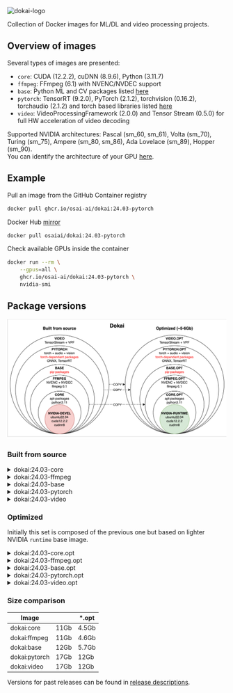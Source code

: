 ![dokai-logo](https://raw.githubusercontent.com/osai-ai/dokai/master/pics/dokai-logo.png)

Collection of Docker images for ML/DL and video processing projects.

## Overview of images

Several types of images are presented:

* `core`: CUDA (12.2.2), cuDNN (8.9.6), Python (3.11.7)
* `ffmpeg`: FFmpeg (6.1) with NVENC/NVDEC support
* `base`: Python ML and CV packages listed [here](docker/requirements/requirements_base.txt)
* `pytorch`: TensorRT (9.2.0), PyTorch (2.1.2), torchvision (0.16.2), torchaudio (2.1.2) and torch based libraries listed [here](docker/requirements/requirements_pytorch.txt)
* `video`: VideoProcessingFramework (2.0.0) and Tensor Stream (0.5.0) for full HW acceleration of video decoding 

Supported NVIDIA architectures: Pascal (sm_60, sm_61), Volta (sm_70), Turing (sm_75), Ampere (sm_80, sm_86), Ada Lovelace (sm_89), Hopper (sm_90).  
You can identify the architecture of your GPU [here](https://arnon.dk/matching-sm-architectures-arch-and-gencode-for-various-nvidia-cards/).

## Example

Pull an image from the GitHub Container registry
```bash
docker pull ghcr.io/osai-ai/dokai:24.03-pytorch
```

Docker Hub [mirror](https://hub.docker.com/r/osaiai/dokai/tags)
```bash
docker pull osaiai/dokai:24.03-pytorch
```

Check available GPUs inside the container
```bash
docker run --rm \
    --gpus=all \
    ghcr.io/osai-ai/dokai:24.03-pytorch \
    nvidia-smi
```

## Package versions

![img.png](pics/comparison.png)

### Built from source

<details><summary>dokai:24.03-core</summary>
<p>

[ghcr.io/osai-ai/dokai:24.03-core](https://github.com/osai-ai/dokai/pkgs/container/dokai/197439540?tag=24.03-core)

Image based on `nvidia/cuda:12.2.2-cudnn8-devel-ubuntu22.04` which includes:

- Ubuntu 22.04 Operational System;
- CUDA (12.2.2);
- cuDNN (8.9.6);
- NVCC;
- etc..

On top of that packages are installed, here's a brief description and purpose of each:

**Python (3.11.8):**
- **python3.11** is a programming language used for scripting and software development.
- **python3.11-dev** contains header files and development tools for building Python extensions.
- **python3.11-distutils** contains utilities for distributing and installing Python packages.
- **python3.11-tk** contains Tkinter, a GUI toolkit for Python.

**Builders, configurators and compilers:**
- **build-essential** package contains essential tools required for building software on Ubuntu, including compilers (gcc, g++, etc.) and build-related tools.
- **Yasm and nasm** are assemblers used for compiling assembly language code into machine-readable format, commonly used in building software.
- **Ninja** is a small build system that is fast and efficient, used as an alternative to GNU Make in some projects.
- **cmake** is a cross-platform build system generator used to control the software compilation process using simple platform-independent configuration files.
- **pkgconf** is a package configuration system used to help locate and configure libraries needed for building software.
- **gfortran** is a GNU Fortran compiler used for compiling Fortran code.
- **autoconf and libtool** are tools for generating configure scripts and managing software builds on various platforms.

**Utilities:**
- **nano, vim, tmux** are text editors and terminal multiplexers used for editing files and managing terminal sessions.
- **unzip** is a utility used to decompress ZIP archives, commonly used for extracting files from compressed archives.
- **git** is a distributed version control system used for tracking changes in source code during software development.
- **wget, curl** are command-line tools used for downloading files from the internet, commonly used in scripts and automation tasks.
- **htop and nvtop** are interactive system monitoring tools used for displaying system resource usage.
- **sysstat** collects and reports system performance statistics, including CPU, memory, and disk usage.

**Libraries:**
- **libsm6, libxext6, libxrender1, libgl1-mesa-glx** libraries for X Window System used for rendering graphics and managing graphical applications.
- **libtcmalloc-minimal4** is a memory allocation library, providing optimized memory management functions.
- **libx264-dev** is a library for encoding H.264 video streams.
- **libsndfile1** is a library for reading and writing audio files.
- **libssl-dev** is a development package for OpenSSL, providing cryptographic functions.
- **libpng-dev and libjpeg-dev** are development libraries for handling PNG and JPEG image formats, respectively.
- **libmp3lame-dev** is a development library for encoding and decoding MP3 audio files.
- **liblapack-dev** is a library for numerical linear algebra functions.
- **libopenblas-dev** is an optimized BLAS (Basic Linear Algebra Subprograms) library.

</p>
</details>

<details><summary>dokai:24.03-ffmpeg</summary>
<p>

[ghcr.io/osai-ai/dokai:24.03-ffmpeg](https://github.com/osai-ai/dokai/pkgs/container/dokai/197439597?tag=24.03-ffmpeg)

Image based on `dokai:24.03-core`:

Additionally, installed:

- FFmpeg (n6.1)
- nv-codec-headers (n12.1.14.0)

</p>
</details>

<details><summary>dokai:24.03-base</summary>
<p>

[ghcr.io/osai-ai/dokai:24.03-base](https://github.com/osai-ai/dokai/pkgs/container/dokai/197440417?tag=24.03-base)

Image based on `ghcr.io/osai-ai/dokai:24.03-ffmpeg`:

Additionally, installed:

- Python ML and CV packages: [requirements.txt](./docker/requirements/requirements_base.txt)

</p>
</details>

<details><summary>dokai:24.03-pytorch</summary>
<p>

[ghcr.io/osai-ai/dokai:24.03-pytorch](https://github.com/osai-ai/dokai/pkgs/container/dokai/197441065?tag=24.03-pytorch)

Image based on `dokai:24.03-base`.

Additionally, installed:

- TensorRT (9.2.0)
- MAGMA (2.7.1)
- Pytorch-related packages: [requirements.txt](./docker/requirements/requirements_pytorch.txt)

</p>
</details>

<details><summary>dokai:24.03-video</summary>
<p>

[ghcr.io/osai-ai/dokai:24.03-video](https://github.com/osai-ai/dokai/pkgs/container/dokai/197441254?tag=24.03-video)

Image based on `dokai:24.03-pytorch`.

Additionally, installed:

- VideoProcessingFramework==2.0.0 (source, v2.0.0)  
- tensor-stream==0.5.0 (source, 0.5.0)

</p>
</details>

### Optimized

Initially this set is composed of the previous one but based on lighter NVIDIA `runtime` base image.  

<details><summary>dokai:24.03-core.opt</summary>
<p>

[ghcr.io/osai-ai/dokai:24.03-core.opt](https://github.com/osai-ai/dokai/pkgs/container/dokai/197442036?tag=24.03-core.opt)

Image based on `nvidia/cuda:12.2.2-cudnn8-runtime-ubuntu22.04` and includes the same
additionally installed packages as `dokai:24.03-core`.

</p>
</details>


<details><summary>dokai:24.03-ffmpeg.opt</summary>
<p>

[ghcr.io/osai-ai/dokai:24.03-ffmpeg.opt](https://github.com/osai-ai/dokai/pkgs/container/dokai/197442139?tag=24.03-ffmpeg.opt)

Image based on `dokai:24.03-core.opt`  and includes the same
additionally installed packages as `dokai:24.03-ffmpeg`.

</p>
</details>


<details><summary>dokai:24.03-base.opt</summary>
<p>

[ghcr.io/osai-ai/dokai:24.03-base.opt](https://github.com/osai-ai/dokai/pkgs/container/dokai/197442735?tag=24.03-base.opt)

Image based on `dokai:24.03-ffmpeg.opt`  and includes the same
additionally installed packages as `dokai:24.03-base`.

</p>
</details>


<details><summary>dokai:24.03-pytorch.opt</summary>
<p>

[ghcr.io/osai-ai/dokai:24.03-pytorch.opt](https://github.com/osai-ai/dokai/pkgs/container/dokai/197444201?tag=24.03-pytorch.opt)

Image based on `dokai:24.03-base.opt`  and includes the same
additionally installed packages as `dokai:24.03-pytorch`.

</p>
</details>


<details><summary>dokai:24.03-video.opt</summary>
<p>

[ghcr.io/osai-ai/dokai:24.03-video.opt](https://github.com/osai-ai/dokai/pkgs/container/dokai/197444391?tag=24.03-video.opt)

Image based on `dokai:24.03-pytorch.opt`  and includes the same
additionally installed packages as `dokai:24.03-video`.

</p>
</details>

### Size comparison

| Image         |      | *.opt |
|---------------|------|-------|
| dokai:core    | 11Gb | 4.5Gb |
| dokai:ffmpeg  | 11Gb | 4.6Gb |
| dokai:base    | 12Gb | 5.7Gb |
| dokai:pytorch | 17Gb | 12Gb  |
| dokai:video   | 17Gb | 12Gb  |

Versions for past releases can be found in [release descriptions](https://github.com/osai-ai/dokai/releases).
